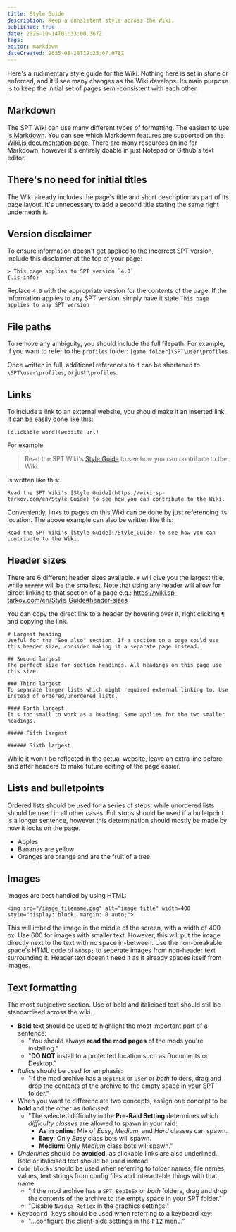 ```yaml
---
title: Style Guide
description: Keep a consistent style across the Wiki.
published: true
date: 2025-10-14T01:33:00.367Z
tags: 
editor: markdown
dateCreated: 2025-08-28T19:25:07.078Z
---
```


Here's a rudimentary style guide for the Wiki. Nothing here is set in stone or enforced, and it'll see many changes as the Wiki develops.
Its main purpose is to keep the initial set of pages semi-consistent with each other.

## Markdown
The SPT Wiki can use many different types of formatting. The easiest to use is [Markdown](https://daringfireball.net/projects/markdown/). You can see which Markdown features are supported on the [Wiki.js documentation page](https://docs.requarks.io/editors/markdown). There are many resources online for Markdown, however it's entirely doable in just Notepad or Github's text editor.


## There's no need for initial titles

The Wiki already includes the page's title and short description as part of its page layout. It's unnecessary to add a second title stating the same right underneath it.

## Version disclaimer

To ensure information doesn't get applied to the incorrect SPT version, include this disclaimer at the top of your page:

```
> This page applies to SPT version `4.0`
{.is-info}
```

Replace `4.0` with the appropriate version for the contents of the page.
If the information applies to any SPT version, simply have it state `This page applies to any SPT version`

## File paths

To remove any ambiguity, you should include the full filepath. For example, if you want to refer to the `profiles` folder: `[game folder]\SPT\user\profiles`

Once written in full, additional references to it can be shortened to `\SPT\user\profiles`, or just `\profiles`.

## Links

To include a link to an external website, you should make it an inserted link. It can be easily done like this:

```
[clickable word](website url)
```

For example:
> Read the SPT Wiki's [Style Guide](https://wiki.sp-tarkov.com/en/Style_Guide) to see how you can contribute to the Wiki.

Is written like this:

```
Read the SPT Wiki's [Style Guide](https://wiki.sp-tarkov.com/en/Style_Guide) to see how you can contribute to the Wiki.
```

Conveniently, links to pages on this Wiki can be done by just referencing its location. The above example can also be written like this:

```
Read the SPT Wiki's [Style Guide](/Style_Guide) to see how you can contribute to the Wiki.
```

## Header sizes

There are 6 different header sizes available. `#` will give you the largest title, while `######` will be the smallest.
Note that using any header will allow for direct linking to that section of a page e.g.: https://wiki.sp-tarkov.com/en/Style_Guide#header-sizes

You can copy the direct link to a header by hovering over it, right clicking `¶` and copying the link.

```
# Largest heading
Useful for the "See also" section. If a section on a page could use this header size, consider making it a separate page instead.

## Second largest
The perfect size for section headings. All headings on this page use this size.

### Third largest 
To separate larger lists which might required external linking to. Use instead of ordered/unordered lists.

#### Forth largest 
It's too small to work as a heading. Same applies for the two smaller headings.

##### Fifth largest

###### Sixth largest
```

While it won't be reflected in the actual website, leave an extra line before and after headers to make future editing of the page easier.

## Lists and bulletpoints

Ordered lists should be used for a series of steps, while unordered lists should be used in all other cases.
Full stops should be used if a bulletpoint is a longer sentence, however this determination should mostly be made by how it looks on the page.

- Apples
- Bananas are yellow
- Oranges are orange and are the fruit of a tree.

## Images

Images are best handled by using HTML:

`<img src="/image_filename.png" alt="image title" width=400 style="display: block; margin: 0 auto;">`

This will imbed the image in the middle of the screen, with a width of 400 px. Use 600 for images with smaller text.
However, this will put the image directly next to the text with no space in-between. Use the non-breakable space's HTML code of `&nbsp;` to seperate images from non-header text surrounding it. Header text doesn't need it as it already spaces itself from images.

## Text formatting
The most subjective section. Use of bold and italicised text should still be standardised across the wiki.

- **Bold** text should be used to highlight the most important part of a sentence:
  - "You should always **read the mod pages** of the mods you're installing."
  - "**DO NOT** install to a protected location such as Documents or Desktop."
- *Italics* should be used for emphasis:
  - "If the mod archive has a `BepInEx` or `user` or *both* folders, drag and drop the contents of the archive to the empty space in your SPT folder."
- When you want to differenciate two concepts, assign one concept to be **bold** and the other as *italicised*:
   - "The selected difficulty in the **Pre-Raid Setting** determines which *difficulty classes* are allowed to spawn in your raid:
     - **As in online**: Mix of *Easy*, *Medium*, and *Hard* classes can spawn.
     - **Easy**: Only *Easy* class bots will spawn.
     - **Medium**: Only *Medium* class bots will spawn."
- _Underlines_ should be **avoided**, as clickable links are also underlined. Bold or italicised text should be used instead.
- `Code blocks` should be used when referring to folder names, file names, values, text strings from config files and interactable things with that name:
  - "If the mod archive has a `SPT`, `BepInEx` or *both* folders, drag and drop the contents of the archive to the empty space in your SPT folder."
  - "Disable `Nvidia Reflex` in the graphics settings."
- <kbd>Keyboard keys</kbd> should be used when referring to a keyboard key:
  - "...configure the client-side settings in the <kbd>F12</kbd> menu."